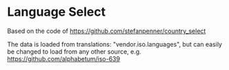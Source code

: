 # Language Select

Based on the code of https://github.com/stefanpenner/country_select

The data is loaded from translations: "vendor.iso.languages", but can easily be changed to load from any other source, e.g. https://github.com/alphabetum/iso-639
